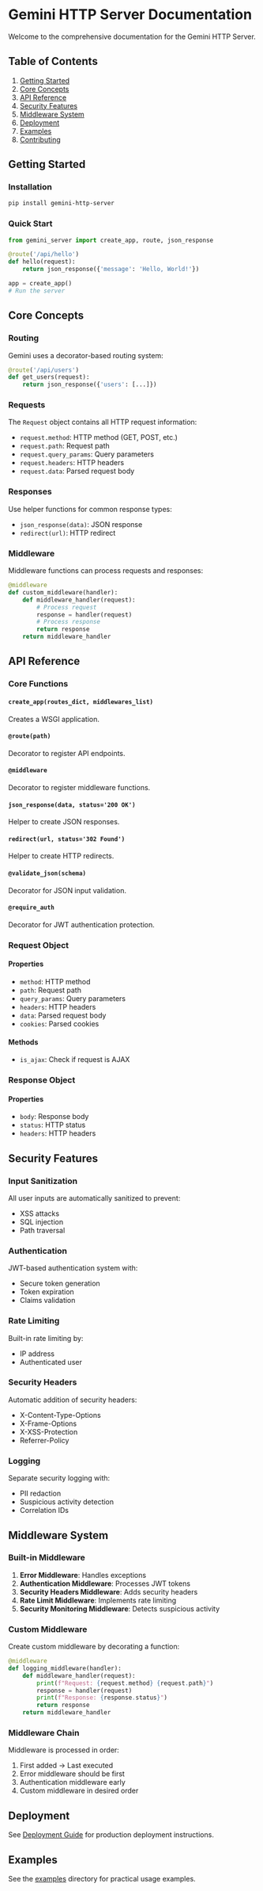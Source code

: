 # Gemini HTTP Server Documentation

Welcome to the comprehensive documentation for the Gemini HTTP Server.

## Table of Contents

1. [Getting Started](#getting-started)
2. [Core Concepts](#core-concepts)
3. [API Reference](#api-reference)
4. [Security Features](#security-features)
5. [Middleware System](#middleware-system)
6. [Deployment](DEPLOYMENT.md)
7. [Examples](../examples/)
8. [Contributing](../CONTRIBUTING.md)

## Getting Started

### Installation

```bash
pip install gemini-http-server
```

### Quick Start

```python
from gemini_server import create_app, route, json_response

@route('/api/hello')
def hello(request):
    return json_response({'message': 'Hello, World!'})

app = create_app()
# Run the server
```

## Core Concepts

### Routing

Gemini uses a decorator-based routing system:

```python
@route('/api/users')
def get_users(request):
    return json_response({'users': [...]})
```

### Requests

The `Request` object contains all HTTP request information:

- `request.method`: HTTP method (GET, POST, etc.)
- `request.path`: Request path
- `request.query_params`: Query parameters
- `request.headers`: HTTP headers
- `request.data`: Parsed request body

### Responses

Use helper functions for common response types:

- `json_response(data)`: JSON response
- `redirect(url)`: HTTP redirect

### Middleware

Middleware functions can process requests and responses:

```python
@middleware
def custom_middleware(handler):
    def middleware_handler(request):
        # Process request
        response = handler(request)
        # Process response
        return response
    return middleware_handler
```

## API Reference

### Core Functions

#### `create_app(routes_dict, middlewares_list)`
Creates a WSGI application.

#### `@route(path)`
Decorator to register API endpoints.

#### `@middleware`
Decorator to register middleware functions.

#### `json_response(data, status='200 OK')`
Helper to create JSON responses.

#### `redirect(url, status='302 Found')`
Helper to create HTTP redirects.

#### `@validate_json(schema)`
Decorator for JSON input validation.

#### `@require_auth`
Decorator for JWT authentication protection.

### Request Object

#### Properties
- `method`: HTTP method
- `path`: Request path
- `query_params`: Query parameters
- `headers`: HTTP headers
- `data`: Parsed request body
- `cookies`: Parsed cookies

#### Methods
- `is_ajax`: Check if request is AJAX

### Response Object

#### Properties
- `body`: Response body
- `status`: HTTP status
- `headers`: HTTP headers

## Security Features

### Input Sanitization
All user inputs are automatically sanitized to prevent:
- XSS attacks
- SQL injection
- Path traversal

### Authentication
JWT-based authentication system with:
- Secure token generation
- Token expiration
- Claims validation

### Rate Limiting
Built-in rate limiting by:
- IP address
- Authenticated user

### Security Headers
Automatic addition of security headers:
- X-Content-Type-Options
- X-Frame-Options
- X-XSS-Protection
- Referrer-Policy

### Logging
Separate security logging with:
- PII redaction
- Suspicious activity detection
- Correlation IDs

## Middleware System

### Built-in Middleware

1. **Error Middleware**: Handles exceptions
2. **Authentication Middleware**: Processes JWT tokens
3. **Security Headers Middleware**: Adds security headers
4. **Rate Limit Middleware**: Implements rate limiting
5. **Security Monitoring Middleware**: Detects suspicious activity

### Custom Middleware

Create custom middleware by decorating a function:

```python
@middleware
def logging_middleware(handler):
    def middleware_handler(request):
        print(f"Request: {request.method} {request.path}")
        response = handler(request)
        print(f"Response: {response.status}")
        return response
    return middleware_handler
```

### Middleware Chain

Middleware is processed in order:
1. First added → Last executed
2. Error middleware should be first
3. Authentication middleware early
4. Custom middleware in desired order

## Deployment

See [Deployment Guide](DEPLOYMENT.md) for production deployment instructions.

## Examples

See the [examples](../examples/) directory for practical usage examples.
